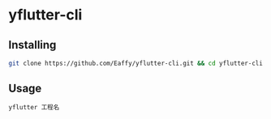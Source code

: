 # yflutter-cli
## Installing
```bash
git clone https://github.com/Eaffy/yflutter-cli.git && cd yflutter-cli && zsh install.sh && cd ..
```
## Usage
```bash
yflutter 工程名
```